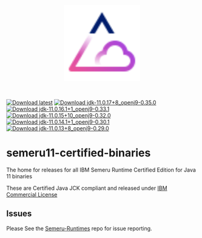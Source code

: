 <!-- PROJECT ICON -->

<p align="center">
    <a href="https://developer.ibm.com/languages/java/semeru-runtimes/">
        <img src="./SemeruRuntimes.svg" alt="Semeru" width="200">
    </a>
</p>
<br />

[![Download latest](https://img.shields.io/github/downloads/ibmruntimes/semeru11-certified-binaries/latest/total)](https://github.com/ibmruntimes/semeru11-certified-binaries/tags)
[![Download jdk-11.0.17+8_openj9-0.35.0](https://img.shields.io/github/downloads/ibmruntimes/semeru11-certified-binaries/jdk-11.0.17+8_openj9-0.35.0/total)](https://github.com/ibmruntimes/semeru11-certified-binaries/releases/tag/jdk-11.0.17%2B8_openj9-0.35.0)
[![Download jdk-11.0.16.1+1_openj9-0.33.1](https://img.shields.io/github/downloads/ibmruntimes/semeru11-certified-binaries/jdk-11.0.16.1+1_openj9-0.33.1/total)](https://github.com/ibmruntimes/semeru11-certified-binaries/releases/tag/jdk-11.0.16.1%2B1_openj9-0.33.1)
[![Download jdk-11.0.15+10_openj9-0.32.0](https://img.shields.io/github/downloads/ibmruntimes/semeru11-certified-binaries/jdk-11.0.15+10_openj9-0.32.0/total)](https://github.com/ibmruntimes/semeru11-certified-binaries/releases/tag/jdk-11.0.15%2B10_openj9-0.32.0)
[![Download jdk-11.0.14.1+1_openj9-0.30.1](https://img.shields.io/github/downloads/ibmruntimes/semeru11-certified-binaries/jdk-11.0.14.1+1_openj9-0.30.1/total)](https://github.com/ibmruntimes/semeru11-certified-binaries/releases/tag/jdk-11.0.14.1%2B1_openj9-0.30.1)
[![Download jdk-11.0.13+8_openj9-0.29.0](https://img.shields.io/github/downloads/ibmruntimes/semeru11-certified-binaries/jdk-11.0.13+8_openj9-0.29.0/total)](https://github.com/ibmruntimes/semeru11-certified-binaries/releases/tag/jdk-11.0.13%2B8_openj9-0.29.0)

# semeru11-certified-binaries
The home for releases for all IBM Semeru Runtime Certified Edition for Java 11 binaries

These are Certified Java JCK compliant and released under [IBM Commercial License](https://www14.software.ibm.com/cgi-bin/weblap/lap.pl?la_formnum=&li_formnum=L-PARM-C5ME22)

## Issues
Please See the [Semeru-Runtimes](https://github.com/ibmruntimes/Semeru-Runtimes) repo for issue reporting.
